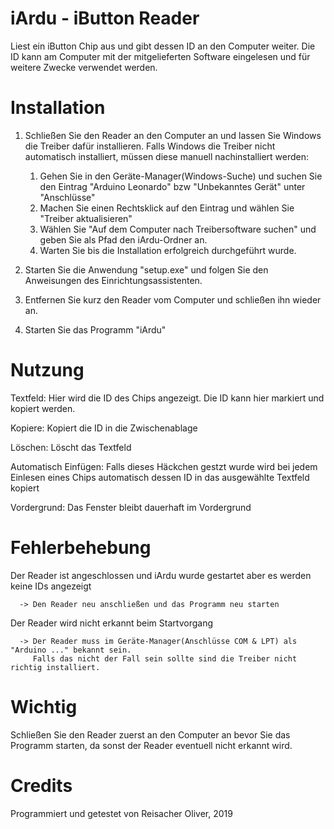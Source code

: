 # iArdu - iButton Reader

  Liest ein iButton Chip aus und gibt dessen ID an den Computer weiter.
  Die ID kann am Computer mit der mitgelieferten Software eingelesen und für weitere Zwecke verwendet werden.

# Installation

  1. Schließen Sie den Reader an den Computer an und lassen Sie Windows die Treiber dafür installieren.
     Falls Windows die Treiber nicht automatisch installiert, müssen diese manuell nachinstalliert werden:
     
     1. Gehen Sie in den Geräte-Manager(Windows-Suche) und suchen Sie den Eintrag "Arduino Leonardo" bzw "Unbekanntes Gerät" unter "Anschlüsse"
     2. Machen Sie einen Rechtsklick auf den Eintrag und wählen Sie "Treiber aktualisieren"
     3. Wählen Sie "Auf dem Computer nach Treibersoftware suchen" und geben Sie als Pfad den iArdu-Ordner an.
     4. Warten Sie bis die Installation erfolgreich durchgeführt wurde.
     
  2. Starten Sie die Anwendung "setup.exe" und folgen Sie den Anweisungen des Einrichtungsassistenten.
  3. Entfernen Sie kurz den Reader vom Computer und schließen ihn wieder an. 
  4. Starten Sie das Programm "iArdu"
 
# Nutzung

   Textfeld:
   Hier wird die ID des Chips angezeigt. Die ID kann hier markiert und kopiert werden.
   
   Kopiere:
   Kopiert die ID in die Zwischenablage
   
   Löschen:
   Löscht das Textfeld
   
   Automatisch Einfügen:
   Falls dieses Häckchen gestzt wurde wird bei jedem Einlesen eines Chips automatisch dessen ID in das ausgewählte Textfeld kopiert
   
   Vordergrund:
   Das Fenster bleibt dauerhaft im Vordergrund
   
# Fehlerbehebung
 
   Der Reader ist angeschlossen und iArdu wurde gestartet aber es werden keine IDs angezeigt
   
      -> Den Reader neu anschließen und das Programm neu starten
      
   Der Reader wird nicht erkannt beim Startvorgang
   
      -> Der Reader muss im Geräte-Manager(Anschlüsse COM & LPT) als "Arduino ..." bekannt sein.
         Falls das nicht der Fall sein sollte sind die Treiber nicht richtig installiert.
         
# Wichtig

   Schließen Sie den Reader zuerst an den Computer an bevor Sie das Programm starten, da sonst der Reader eventuell nicht erkannt wird.
   
# Credits

  Programmiert und getestet von Reisacher Oliver, 2019
